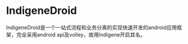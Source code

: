 IndigeneDroid
=============

IndigeneDroid是一个一站式流程和业务分离的实现快速开发的android应用框架，完全采用android api及volley，故用Indigene开启其名。
